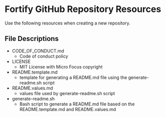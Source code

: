 # Fortify GitHub Repository Resources
Use the following resources when creating a new repository.
## File Descriptions
- CODE_OF_CONDUCT.md
  - Code of conduct policy
- LICENSE
  - MIT License with Micro Focus copyright
- README.template.md
  - template for generating a README.md file using the generate-readme.sh script
- README.values.md
  - values file used by generate-readme.sh script
- generate-readme.sh
  - Bash script to generate a README.md file based on the README.template.md and README.values.md
